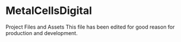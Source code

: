 # MetalCellsDigital
Project Files and Assets
This file has been edited for good reason for production and development.

